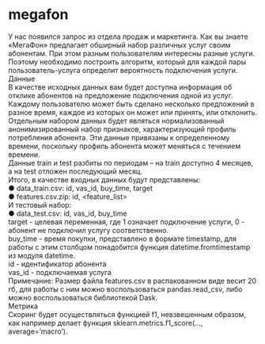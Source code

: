 # megafon
У нас появился запрос из отдела продаж и маркетинга. Как вы знаете «МегаФон»
предлагает обширный набор различных услуг своим абонентам. При этом разным
пользователям интересны разные услуги. Поэтому необходимо построить
алгоритм, который для каждой пары пользователь-услуга определит вероятность
подключения услуги.  
Данные  
В качестве исходных данных вам будет доступна информация об отклике
абонентов на предложение подключения одной из услуг. Каждому пользователю
может быть сделано несколько предложений в разное время, каждое из которых он
может или принять, или отклонить.  
Отдельным набором данных будет являться нормализованный
анонимизированный набор признаков, характеризующий профиль потребления
абонента. Эти данные привязаны к определенному времени, поскольку профиль
абонента может меняться с течением времени.  
Данные train и test разбиты по периодам – на train доступно 4 месяцев, а на test
отложен последующий месяц.  
Итого, в качестве входных данных будут представлены:  
● data_train.csv: id, vas_id, buy_time, target  
● features.csv.zip: id, <feature_list>  
И тестовый набор:  
● data_test.csv: id, vas_id, buy_time  
target - целевая переменная, где 1 означает подключение услуги, 0 - абонент
не подключил услугу соответственно.  
buy_time - время покупки, представлено в формате timestamp, для работы с
этим столбцом понадобится функция datetime.fromtimestamp из модуля
datetime.  
id - идентификатор абонента  
vas_id - подключаемая услуга  
Примечание: Размер файла features.csv в распакованном виде весит 20 гб, для
работы с ним можно воспользоваться pandas.read_csv, либо можно воспользоваться
библиотекой Dask.  
Метрика  
Скоринг будет осуществляться функцией f1, невзвешенным образом, как например
делает функция sklearn.metrics.f1_score(…, average=’macro’).
